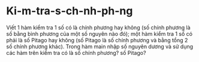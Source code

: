 # Ki-m-tra-s-ch-nh-ph-ng
Viết 1 hàm kiểm tra 1 số có là chính phương hay không (số chính phương là số bằng bình phương của một số nguyên nào đó); một hàm kiểm tra 1 số có phải là số Pitago hay không (số Pitago là số chính phương và bằng tổng 2 số chính phương khác). Trong hàm main nhập số nguyên dương và sử dụng các hàm trên kiểm tra có là số chính phương? số Pitago?
